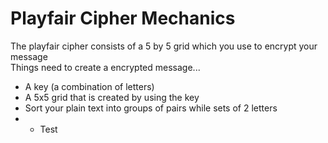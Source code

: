 # Playfair Cipher Mechanics
The playfair cipher consists of a 5 by 5 grid which you use to encrypt your message
</br>
Things need to create a encrypted message...
* A key (a combination of letters)
* A 5x5 grid that is created by using the key
* Sort your plain text into groups of pairs while sets of 2 letters
* * Test
